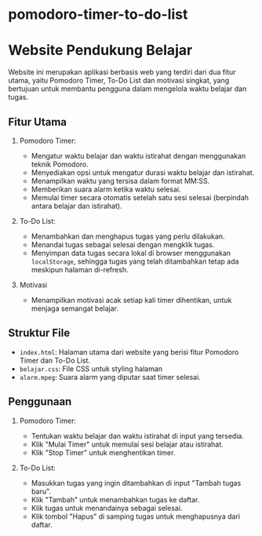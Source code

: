 # pomodoro-timer-to-do-list
# Website Pendukung Belajar

Website ini merupakan aplikasi berbasis web yang terdiri dari dua fitur utama, yaitu Pomodoro Timer, To-Do List dan motivasi singkat, yang bertujuan untuk membantu pengguna dalam mengelola waktu belajar dan tugas.

## Fitur Utama

1. Pomodoro Timer:
   - Mengatur waktu belajar dan waktu istirahat dengan menggunakan teknik Pomodoro.
   - Menyediakan opsi untuk mengatur durasi waktu belajar dan istirahat.
   - Menampilkan waktu yang tersisa dalam format MM:SS.
   - Memberikan suara alarm ketika waktu selesai.
   - Memulai timer secara otomatis setelah satu sesi selesai (berpindah antara belajar dan istirahat).

2. To-Do List:
   - Menambahkan dan menghapus tugas yang perlu dilakukan.
   - Menandai tugas sebagai selesai dengan mengklik tugas.
   - Menyimpan data tugas secara lokal di browser menggunakan `localStorage`, sehingga tugas yang telah ditambahkan tetap ada meskipun halaman di-refresh.

3. Motivasi
   - Menampilkan motivasi acak setiap kali timer dihentikan, untuk menjaga semangat belajar.
  
## Struktur File

- `index.html`: Halaman utama dari website yang berisi fitur Pomodoro Timer dan To-Do List.
- `belajar.css`: File CSS untuk styling halaman 
- `alarm.mpeg`: Suara alarm yang diputar saat timer selesai.

## Penggunaan

1. Pomodoro Timer:
   - Tentukan waktu belajar dan waktu istirahat di input yang tersedia.
   - Klik "Mulai Timer" untuk memulai sesi belajar atau istirahat.
   - Klik "Stop Timer" untuk menghentikan timer.

2. To-Do List:
   - Masukkan tugas yang ingin ditambahkan di input "Tambah tugas baru".
   - Klik "Tambah" untuk menambahkan tugas ke daftar.
   - Klik tugas untuk menandainya sebagai selesai.
   - Klik tombol "Hapus" di samping tugas untuk menghapusnya dari daftar.


